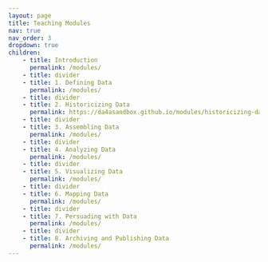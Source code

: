 ```yaml
---
layout: page
title: Teaching Modules
nav: true
nav_order: 3
dropdown: true
children: 
    - title: Introduction
      permalink: /modules/
    - title: divider
    - title: 1. Defining Data
      permalink: /modules/
    - title: divider
    - title: 2. Historicizing Data 
      permalink: https://da4asandbox.github.io/modules/historicizing-data/
    - title: divider
    - title: 3. Assembling Data
      permalink: /modules/
    - title: divider
    - title: 4. Analyzing Data
      permalink: /modules/
    - title: divider
    - title: 5. Visualizing Data
      permalink: /modules/
    - title: divider
    - title: 6. Mapping Data
      permalink: /modules/
    - title: divider
    - title: 7. Persuading with Data
      permalink: /modules/
    - title: divider
    - title: 8. Archiving and Publishing Data
      permalink: /modules/
---
```

